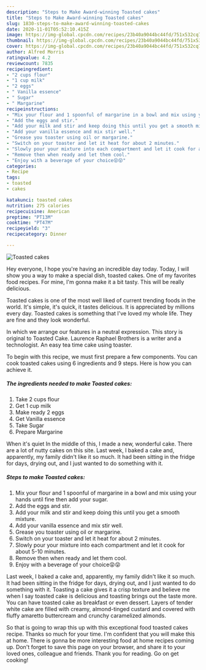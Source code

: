 ```yaml
---
description: "Steps to Make Award-winning Toasted cakes"
title: "Steps to Make Award-winning Toasted cakes"
slug: 1830-steps-to-make-award-winning-toasted-cakes
date: 2020-11-01T05:52:10.415Z
image: https://img-global.cpcdn.com/recipes/23b40a9044bc44fd/751x532cq70/toasted-cakes-recipe-main-photo.jpg
thumbnail: https://img-global.cpcdn.com/recipes/23b40a9044bc44fd/751x532cq70/toasted-cakes-recipe-main-photo.jpg
cover: https://img-global.cpcdn.com/recipes/23b40a9044bc44fd/751x532cq70/toasted-cakes-recipe-main-photo.jpg
author: Alfred Morris
ratingvalue: 4.2
reviewcount: 7835
recipeingredient:
- "2 cups flour"
- "1 cup milk"
- "2 eggs"
- " Vanilla essence"
- " Sugar"
- " Margarine"
recipeinstructions:
- "Mix your flour and 1 spoonful of margarine in a bowl and mix using your hands until fine then add your sugar."
- "Add the eggs and stir."
- "Add your milk and stir and keep doing this until you get a smooth mixture."
- "Add your vanilla essence and mix stir well."
- "Grease you toaster using oil or margarine."
- "Switch on your toaster and let it heat for about 2 minutes."
- "Slowly pour your mixture into each compartment and let it cook for about 5-10 minutes."
- "Remove then when ready and let them cool."
- "Enjoy with a beverage of your choice😝😝"
categories:
- Recipe
tags:
- toasted
- cakes

katakunci: toasted cakes 
nutrition: 275 calories
recipecuisine: American
preptime: "PT13M"
cooktime: "PT47M"
recipeyield: "3"
recipecategory: Dinner

---
```



![Toasted cakes](https://img-global.cpcdn.com/recipes/23b40a9044bc44fd/751x532cq70/toasted-cakes-recipe-main-photo.jpg)

Hey everyone, I hope you're having an incredible day today. Today, I will show you a way to make a special dish, toasted cakes. One of my favorites food recipes. For mine, I'm gonna make it a bit tasty. This will be really delicious.

Toasted cakes is one of the most well liked of current trending foods in the world. It's simple, it's quick, it tastes delicious. It is appreciated by millions every day. Toasted cakes is something that I've loved my whole life. They are fine and they look wonderful.

In which we arrange our features in a neutral expression. This story is original to Toasted Cake. Laurence Raphael Brothers is a writer and a technologist. An easy tea time cake using toaster.


To begin with this recipe, we must first prepare a few components. You can cook toasted cakes using 6 ingredients and 9 steps. Here is how you can achieve it.

<!--inarticleads1-->

##### The ingredients needed to make Toasted cakes:

1. Take 2 cups flour
1. Get 1 cup milk
1. Make ready 2 eggs
1. Get  Vanilla essence
1. Take  Sugar
1. Prepare  Margarine


When it&#39;s quiet In the middle of this, I made a new, wonderful cake. There are a lot of nutty cakes on this site. Last week, I baked a cake and, apparently, my family didn&#39;t like it so much. It had been sitting in the fridge for days, drying out, and I just wanted to do something with it. 

<!--inarticleads2-->

##### Steps to make Toasted cakes:

1. Mix your flour and 1 spoonful of margarine in a bowl and mix using your hands until fine then add your sugar.
1. Add the eggs and stir.
1. Add your milk and stir and keep doing this until you get a smooth mixture.
1. Add your vanilla essence and mix stir well.
1. Grease you toaster using oil or margarine.
1. Switch on your toaster and let it heat for about 2 minutes.
1. Slowly pour your mixture into each compartment and let it cook for about 5-10 minutes.
1. Remove then when ready and let them cool.
1. Enjoy with a beverage of your choice😝😝


Last week, I baked a cake and, apparently, my family didn&#39;t like it so much. It had been sitting in the fridge for days, drying out, and I just wanted to do something with it. Toasting a cake gives it a crisp texture and believe me when I say toasted cake is delicious and toasting brings out the taste more. You can have toasted cake as breakfast or even dessert. Layers of tender white cake are filled with creamy, almond-tinged custard and covered with fluffy amaretto buttercream and crunchy caramelized almonds. 

So that is going to wrap this up with this exceptional food toasted cakes recipe. Thanks so much for your time. I'm confident that you will make this at home. There is gonna be more interesting food at home recipes coming up. Don't forget to save this page on your browser, and share it to your loved ones, colleague and friends. Thank you for reading. Go on get cooking!
